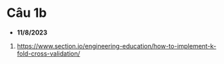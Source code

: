 # Câu 1b
- **11/8/2023**
1. https://www.section.io/engineering-education/how-to-implement-k-fold-cross-validation/